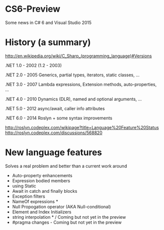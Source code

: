 CS6-Preview
===========

Some news in C# 6 and Visual Studio 2015

History (a summary)
===================
http://en.wikipedia.org/wiki/C_Sharp_(programming_language)#Versions

.NET 1.0 - 2002 (1.2 - 2003)

.NET 2.0 - 2005
Generics, partial types, iterators, static classes, ...

.NET 3.0 - 2007
Lambda expressions, Extension methods, auto-properties, ...

.NET 4.0 - 2010
Dynamics (DLR), named and optional arguments, ...

.NET 5.0 - 2012
async/await, caller info attributes

.NET 6.0 - 2014
Roslyn + some syntax improvements

http://roslyn.codeplex.com/wikipage?title=Language%20Feature%20Status
http://roslyn.codeplex.com/discussions/568820

New language features
=====================
Solves a real problem and better than a current work around

- Auto-property enhancements
- Expression bodied members
- using Static
- Await in catch and finally blocks
- Exception filters
- NameOf expressions *
- Null Propogation operator (AKA Null-conditional)
- Element and Index Initializers
- string interpolation * / Coming but not yet in the preview
- #pragma changes - Coming but not yet in the preview 
